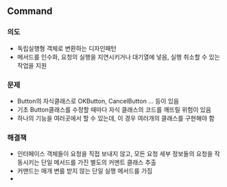 ## Command
### 의도
- 독립실행형 객체로 변환하는 디자인패턴
- 메서드를 인수화, 요청의 실행을 지연시키거나 대기열에 넣음, 실행 취소할 수 있는 작업을 지원
### 문제
- Button의 자식클래스로 OKButton, CancelButton ... 등이 있음
- 기초 Button클래스를 수정할 때마다 자식 클래스의 코드를 깨뜨릴 위험이 있음
- 하나의 기능을 여러곳에서 할 수 있는데, 이 경우 여러개의 클래스를 구현해야 함
### 해결책
- 인터페이스 객체들이 요청을 직접 보내지 않고, 모든 요청 세부 정보들의 요청을 작동시키는 단일 메서드를 가진 별도의 커멘트 클래스 추출
- 커맨드는 매개 변를 받지 않는 단일 실행 메서드를 가짐
- 